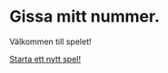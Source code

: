 Gissa mitt nummer.
===============================

Välkommen till spelet!

[Starta ett nytt spel!](guess/init)
